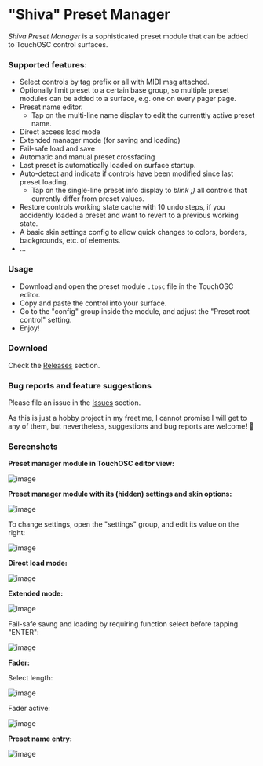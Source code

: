 # "Shiva" Preset Manager

*Shiva Preset Manager* is a sophisticated preset module that can be added to TouchOSC control surfaces.

### Supported features:
- Select controls by tag prefix or all with MIDI msg attached.
- Optionally limit preset to a certain base group, so multiple preset modules can be added to a surface, e.g. one on every pager page.
- Preset name editor.
  - Tap on the multi-line name display to edit the currenttly active preset name.
- Direct access load mode
- Extended manager mode (for saving and loading)
- Fail-safe load and save
- Automatic and manual preset crossfading
- Last preset is automatically loaded on surface startup.
- Auto-detect and indicate if controls have been modified since last preset loading.
  - Tap on the single-line preset info display to *blink ;)* all controls that currently differ from preset values.
- Restore controls working state cache with 10 undo steps, if you accidently loaded a preset and want to revert to a previous working state.
- A basic skin settings config to allow quick changes to colors, borders, backgrounds, etc. of elements.
- ...

### Usage

- Download and open the preset module `.tosc` file in the TouchOSC editor.
- Copy and paste the control into your surface.
- Go to the "config" group inside the module, and adjust the "Preset root control" setting.
- Enjoy!

### Download

Check the [Releases](https://github.com/bobbadshy/touchosc_shiva_preset_manager/releases) section.

### Bug reports and feature suggestions

Please file an issue in the [Issues](https://github.com/bobbadshy/touchosc_shiva_preset_manager/issues) section.

As this is just a hobby project in my freetime, I cannot promise I will get to any of them, but nevertheless, suggestions and bug reports are welcome! 🙂

### Screenshots

**Preset manager module in TouchOSC editor view:**

![image](https://github.com/user-attachments/assets/45b2a77f-6f18-4974-a17b-d0ed00175eac)

**Preset manager module with its (hidden) settings and skin options:**

![image](https://github.com/user-attachments/assets/e038f75b-e762-4125-aab5-cf6a5ccd16dc)

To change settings, open the "settings" group, and edit its value on the right:

![image](https://github.com/user-attachments/assets/1000ed6a-0be0-4f4e-b27d-7a289107bfd7)

**Direct load mode:**

![image](https://github.com/user-attachments/assets/4d999af5-5f7c-4e57-853d-a21dd1ddeee1)

**Extended mode:**

![image](https://github.com/user-attachments/assets/3532fbd3-a83e-4c80-9f2e-0265b459f151)

Fail-safe savng and loading by requiring function select before tapping "ENTER":

![image](https://github.com/user-attachments/assets/69cf5947-68a0-4251-859a-c2d13b89f203)

**Fader:**

Select length:

![image](https://github.com/user-attachments/assets/ad3f555f-fae2-40b0-9804-bf69d323fe62)

Fader active:

![image](https://github.com/user-attachments/assets/c0886cd2-5cf1-4b9b-9761-bbf7ce6bec0c)

**Preset name entry:**

![image](https://github.com/user-attachments/assets/c4e254d5-d08f-45a3-a68d-63793c6b64bb)
